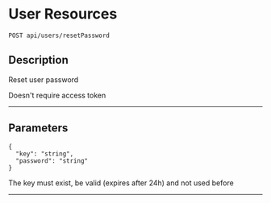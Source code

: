 # User Resources

    POST api/users/resetPassword

## Description
Reset user password

Doesn't require access token

***

## Parameters

```
{
  "key": "string",
  "password": "string"
}
```

The key must exist, be valid (expires after 24h) and not used before

***
